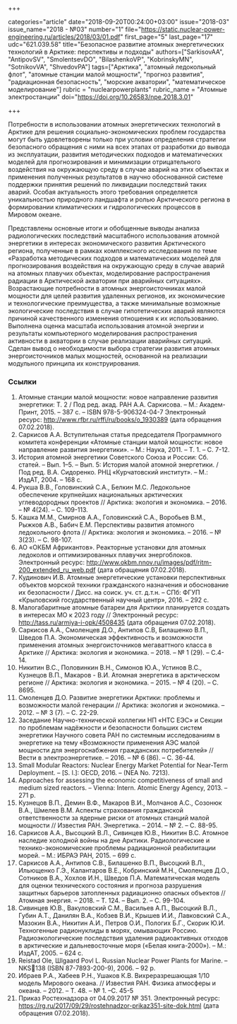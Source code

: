 +++

categories="article"
date="2018-09-20T00:24:00+03:00"
issue="2018-03"
issue_name="2018 - №03"
number="1"
file="https://static.nuclear-power-engineering.ru/articles/2018/03/01.pdf"
first_page="5"
last_page="17"
udc="621.039.58"
title="Безопасное развитие атомных энергетических технологий в Арктике: перспективы и подходы"
authors=["SarkisovAA", "AntipovSV", "SmolentsevDO", "BilashenkoVP", "KobrinskyMN", "SotnikovVA", "ShvedovPA"]
tags=["Арктика", "атомный ледокольный флот", "атомные станции малой мощности", "прогноз развития", "радиационная безопасность", "морские акватории", "математическое моделирование"]
rubric = "nuclearpowerplants"
rubric_name = "Атомные электростанции"
doi="https://doi.org/10.26583/npe.2018.3.01"

+++

Потребности в использовании атомных энергетических технологий в Арктике для решения социально-экономических проблем государства могут быть удовлетворены только при условии определения стратегии безопасного обращения с ними на всех этапах от разработки до вывода из эксплуатации, развития методических подходов и математических моделей для прогнозирования и минимизации отрицательного воздействия на окружающую среду в случае аварий на этих объектах и применения полученных результатов в научно обоснованной системе поддержки принятия решений по ликвидации последствий таких аварий. Особая актуальность этого требования определяется уникальностью природного ландшафта и ролью Арктического региона в формировании климатических и гидрологических процессов в Мировом океане.

Представлены основные итоги и обобщенные выводы анализа радиологических последствий масштабного использования атомной энергетики в интересах экономического развития Арктического региона, полученные в рамках комплексного исследования по теме «Разработка методических подходов и математических моделей для прогнозирования воздействия на окружающую среду в случае аварий на атомных плавучих объектах, моделирование распространения радиации в Арктической акватории при аварийных ситуациях». Возрастающие потребности в атомных энергоисточниках малой мощности для целей развития удаленных регионов, их экономические и технологические преимущества, а также минимальные возможные экологические последствия в случае гипотетических аварий являются причиной качественного изменения отношения к их использованию. Выполнена оценка масштаба использования атомной энергии и результаты компьютерного моделирования распространения активности в акватории в случае реализации аварийных ситуаций. Сделан вывод о необходимости выбора стратегии развития атомных энергоисточников малых мощностей, основанной на реализации модульного принципа их конструирования.

### Ссылки

1. Атомные станции малой мощности: новое направление развития энергетики: Т. 2 / Под ред. акад. РАН А.А. Саркисова. – М.: Академ-Принт, 2015. – 387 с. – ISBN 978-5-906324-04-7 Электронный ресурс: http://www.rfbr.ru/rffi/ru/books/o_1930389 (дата обращения 07.02.2018).
2. Саркисов А.А. Вступительная статья председателя Программного комитета конференции «Атомные станции малой мощности: новое направление развития энергетики». – М.: Наука, 2011. – Т. 1. – C. 7-12.
3. История атомной энергетики Советского Союза и России: Сб. статей. – Вып. 1–5. – Вып. 5: История малой атомной энергетики. / Под ред. В.А. Сидоренко. РНЦ «Курчатовский институт». – М.: ИздАТ, 2004. – 168 с.
4. Рукша В.В., Головинский С.А., Белкин М.С. Ледокольное обеспечение крупнейших национальных арктических углеводородных проектов // Арктика: экология и экономика. – 2016. – № 4(24). – С. 109-113.
5. Кашка М.М., Смирнов А.А., Головинский С.А., Воробьев В.М., Рыжков А.В., Бабич Е.М. Перспективы развития атомного ледокольного флота // Арктика: экология и экономика. – 2016. – № 3(23). – С. 98-107.
6. АО «ОКБМ Африкантов». Реакторные установки для атомных ледоколов и оптимизированных плавучих энергоблоков. Электронный ресурс: http://www.okbm.nnov.ru/images/pdf/ritm-200_extended_ru_web.pdf (дата обращения 07.02.2018).
7. Кудинович И.В. Атомные энергетические установки перспективных объектов морской техники гражданского назначения и обоснование их безопасности / Дисс. на соиск. уч. ст. д.т.н. – СПб: ФГУП «Крыловский государственный научный центр», 2016. – 292 c.
8. Малогабаритные атомные батареи для Арктики планируется создать в интересах МО к 2023 году // Электронный ресурс: http://tass.ru/armiya-i-opk/4508435 (дата обращения 07.02.2018).
9. Саркисов А.А., Смоленцев Д.О., Антипов С.В, Билашенко В.П., Шведов П.А. Экономическая эффективность и возможности применения атомных энергоисточников мегаваттного класса в Арктике // Арктика: экология и экономика. – 2018. – № 1 (29). – С.4-14.
10. Никитин В.С., Половинкин В.Н., Симонов Ю.А., Устинов В.С., Кузнецов В.П., Макаров - В.И. Атомная энергетика в арктическом регионе // Арктика: экология и экономика. – 2015. – № 4 (20). – С. 8695.
11. Смоленцев Д.О. Развитие энергетики Арктики: проблемы и возможности малой генерации // Арктика: экология и экономика. – 2012. – № 3 (7). – С. 22-29.
12. Заседание Научно-технической коллегии НП «НТС ЕЭС» и Секции по проблемам надёжности и безопасности больших систем энергетики Научного совета РАН по системным исследованиям в энергетике на тему «Возможности применения АЭС малой мощности для энергоснабжения гражданских потребителей» // Вести в электроэнергетике. – 2016. – № 6 (86). – C. 36-44.
13. Small Modular Reactors: Nuclear Energy Market Potential for Near-Term Deployment. – [S. l.]: OECD, 2016. – (NEA No. 7213).
14. Approaches for assessing the economic competitiveness of small and medium sized reactors. – Vienna: Intern. Atomic Energy Agency, 2013. – 271 p.
15. Кузнецов В.П., Демин В.Ф., Макаров В.И., Молчанов А.С., Созонюк В.А., Шмелев В.М. Аспекты страхования гражданской ответственности за ядерные риски от атомных станций малой мощности // Известия РАН. Энергетика. – 2014. – № 2. – C. 88-95.
16. Саркисов А.А., Высоцкий В.Л., Сивинцев Ю.В., Никитин В.С. Атомное наследие холодной войны на дне Арктики. Радиологические и технико-экономические проблемы радиационной реабилитации морей. – М.: ИБРАЭ РАН, 2015. – 699 с.
17. Саркисов А.А., Антипов С.В., Билашенко В.П., Высоцкий В.Л., Ильющенко Г.Э., Калантаров В.Е., Кобринский М.Н., Смоленцев Д.О., Сотников В.А., Хохлов И.Н., Шведов П.А. Математическая модель для оценки технического состояния и прогноза разрушения защитных барьеров затопленных радиационно опасных объектов // Атомная энергия. – 2018. – Т. 124. – Вып. 2. – С. 99-104.
18. Сивинцев Ю.В., Вакуловский С.М., Васильев А.П., Высоцкий В.Л., Губин А.Т., Данилян В.А., Кобзев В.И., Крышев И.И., Лавковский С.А., Мазокин В.А., Никитин А.И., Петров О.И., Пологих Б.Г., Скорик Ю.И. Техногенные радионуклиды в морях, омывающих Россию. Радиоэкологические последствия удаления радиоактивных отходов в арктические и дальневосточные моря («Белая книга-2000»). – М.: ИздАТ, 2005. – 624 с.
19. Reistad Ole, Шlgaard Povl L. Russian Nuclear Power Plants for Marine. – NKS138 (ISBN 87-7893-200-9), 2006. – 92 p.
20. Ибраев Р.А., Хабеев Р.Н., Ушаков К.В. Вихреразрешающая 1/10 модель Мирового океана. // Известия РАН. Физика атмосферы и океана. – 2012. – Т. 48. – № 1. –С. 45-5
21. Приказ Ростехнадзора от 04.09.2017 № 351. Электронный ресурс: https://rg.ru/2017/09/29/rostehnadzor-prikaz351-site-dok.html (дата обращения 07.02.2018).